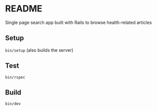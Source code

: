 # README

Single page search app built with Rails to browse health-related articles

## Setup

`bin/setup` (also builds the server)

## Test

`bin/rspec`

## Build

`bin/dev`


